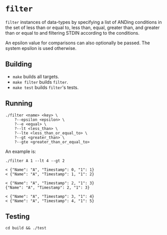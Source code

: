 # `filter`

`filter` instances of data-types by specifying a list of ANDing conditions in
the set of less than or equal to, less than, equal, greater than, and greater
than or equal to and filtering STDIN according to the conditions.

An epsilon value for comparisons can also optionally be passed. The system
epsilon is used otherwise.

## Building

* `make` builds all targets.
* `make filter` builds `filter`.
* `make test` builds `filter`'s tests.

## Running

```
./filter <name> <key> \
    ?--epsilon <epsilon> \
    ?--e <equal> \
    ?--lt <less_than> \
    ?--lte <less_than_or_equal_to> \
    ?--gt <greater_than> \
    ?--gte <greater_than_or_equal_to>
```

An example is:

```
./filter A 1 --lt 4 --gt 2

< {"Name": "A", "Timestamp": 0, "1": 1}
< {"Name": "A", "Timestamp": 1, "1": 2}

< {"Name": "A", "Timestamp": 2, "1": 3}
{"Name": "A", "Timestamp": 2, "1": 3}

< {"Name": "A", "Timestamp": 3, "1": 4}
< {"Name": "A", "Timestamp": 4, "1": 5}
```

## Testing

```
cd build && ./test
```

